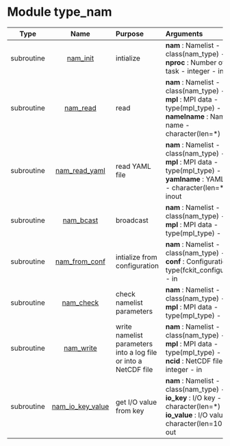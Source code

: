 # Module type_nam

| Type | Name | Purpose | Arguments          |
| :--: | :--: | :------ | :----------------- |
| subroutine | [nam_init](https://github.com/JCSDA/saber/tree/develop/src/saber/bump/type_nam.F90#L218) | intialize | **nam** :  Namelist - class(nam_type) - out<br>**nproc** :  Number of MPI task - integer - in |
| subroutine | [nam_read](https://github.com/JCSDA/saber/tree/develop/src/saber/bump/type_nam.F90#L415) | read | **nam** :  Namelist - class(nam_type) - inout<br>**mpl** :  MPI data - type(mpl_type) - inout<br>**namelname** :  Namelist name - character(len=*) - in |
| subroutine | [nam_read_yaml](https://github.com/JCSDA/saber/tree/develop/src/saber/bump/type_nam.F90#L1097) | read YAML file | **nam** :  Namelist - class(nam_type) - inout<br>**mpl** :  MPI data - type(mpl_type) - inout<br>**yamlname** :  YAML name - character(len=*) - inout |
| subroutine | [nam_bcast](https://github.com/JCSDA/saber/tree/develop/src/saber/bump/type_nam.F90#L1122) | broadcast | **nam** :  Namelist - class(nam_type) - inout<br>**mpl** :  MPI data - type(mpl_type) - inout |
| subroutine | [nam_from_conf](https://github.com/JCSDA/saber/tree/develop/src/saber/bump/type_nam.F90#L1299) | intialize from configuration | **nam** :  Namelist - class(nam_type) - inout<br>**conf** :  Configuration - type(fckit_configuration) - in |
| subroutine | [nam_check](https://github.com/JCSDA/saber/tree/develop/src/saber/bump/type_nam.F90#L1570) | check namelist parameters | **nam** :  Namelist - class(nam_type) - inout<br>**mpl** :  MPI data - type(mpl_type) - inout |
| subroutine | [nam_write](https://github.com/JCSDA/saber/tree/develop/src/saber/bump/type_nam.F90#L1939) | write namelist parameters into a log file or into a NetCDF file | **nam** :  Namelist - class(nam_type) - in<br>**mpl** :  MPI data - type(mpl_type) - inout<br>**ncid** :  NetCDF file - integer - in |
| subroutine | [nam_io_key_value](https://github.com/JCSDA/saber/tree/develop/src/saber/bump/type_nam.F90#L2187) | get I/O value from key | **nam** :  Namelist - class(nam_type) - in<br>**io_key** :  I/O key - character(len=*) - in<br>**io_value** :  I/O value - character(len=1024) - out |

